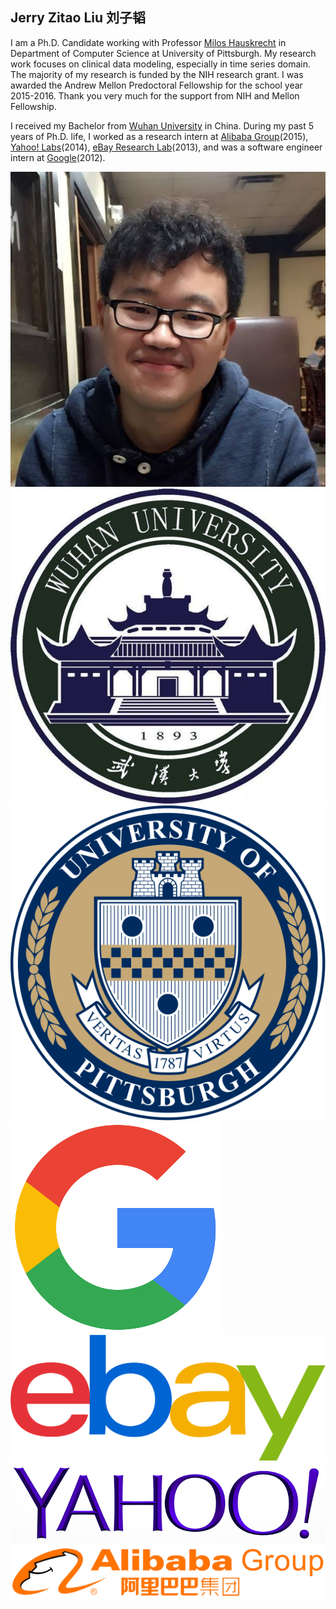 ## Jerry Zitao Liu 刘子韬

I am a Ph.D. Candidate working with Professor [Milos Hauskrecht](http://people.cs.pitt.edu/~milos/) in Department of Computer Science at University of Pittsburgh. My research work focuses on clinical data modeling, especially in time series domain. The majority of my research is funded by the NIH research grant. I was awarded the Andrew Mellon Predoctoral Fellowship for the school year 2015-2016. Thank you very much for the support from NIH and Mellon Fellowship.

<!--I thrill to develop machine learning and data mining algorithmic solutions with theoretical guarantees to real-world problems from noisy, large-scale, heterogeneous and sparse data. -->

I received my Bachelor from [Wuhan University](http://en.whu.edu.cn/) in China. During my past 5 years of Ph.D. life, I worked as a research intern at [Alibaba Group](http://data.alibaba.com/)(2015), [Yahoo! Labs](http://labs.yahoo.com/)(2014), [eBay Research Lab](http://labs.ebay.com/)(2013), and was a software engineer intern at [Google](http://www.google.com/)(2012).

<div class="py2 index-footer">
  <img src="/images/index/me.jpeg" alt="Jerry Zitao Liu" class="index-avatar-me" />
  <img src="/images/index/whu_logo.png" alt="Wuhan University" class="index-avatar" />
  <img src="/images/index/pitt_logo.png" alt="University of Pittsburgh" class="index-avatar" />
  <img src="/images/index/google_logo.png" alt="Google" class="index-avatar" />
</div>

<div class="py2 index-footer">
  <img src="/images/index/ebay_logo.png" alt="eBay Research Lab" class="index-avatar-long-ebay" />
  <img src="/images/index/yahoo_logo.png" alt="Yahoo! Labs" class="index-avatar-long" />
  <img src="/images/index/alibaba_logo.png" alt="Alibaba" class="index-avatar-long" />
</div>
